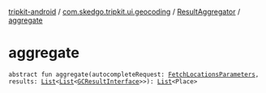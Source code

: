 [tripkit-android](../../index.md) / [com.skedgo.tripkit.ui.geocoding](../index.md) / [ResultAggregator](index.md) / [aggregate](./aggregate.md)

# aggregate

`abstract fun aggregate(autocompleteRequest: `[`FetchLocationsParameters`](../../com.skedgo.tripkit.ui.search/-fetch-locations-parameters/index.md)`, results: `[`List`](https://kotlinlang.org/api/latest/jvm/stdlib/kotlin.collections/-list/index.html)`<`[`List`](https://kotlinlang.org/api/latest/jvm/stdlib/kotlin.collections/-list/index.html)`<`[`GCResultInterface`](../../com.skedgo.geocoding.agregator/-g-c-result-interface/index.md)`>>): `[`List`](https://kotlinlang.org/api/latest/jvm/stdlib/kotlin.collections/-list/index.html)`<Place>`